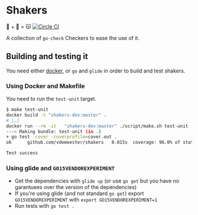 # Shakers
🐹 + 🐙 = 😽 [![Circle CI](https://circleci.com/gh/vdemeester/shakers.svg?style=svg)](https://circleci.com/gh/vdemeester/shakers)

A collection of `go-check` Checkers to ease the use of it.

## Building and testing it

You need either [docker](https://github.com/ellcrys/docker), or `go`
and `glide` in order to build and test shakers.

### Using Docker and Makefile

You need to run the ``test-unit`` target. 
```bash
$ make test-unit
docker build -t "shakers-dev:master" .
# […]
docker run --rm -it   "shakers-dev:master" ./script/make.sh test-unit
---> Making bundle: test-unit (in .)
+ go test -cover -coverprofile=cover.out .
ok      github.com/vdemeester/shakers   0.015s  coverage: 96.0% of statements

Test success
```

### Using glide and `GO15VENDOREXPERIMENT`

- Get the dependencies with `glide up` (or use `go get` but you have no garantuees over the version of the dependencies)
- If you're using glide (and not standard `go get`) export `GO15VENDOREXPERIMENT` with `export GO15VENDOREXPERIMENT=1`
- Run tests with `go test .`

